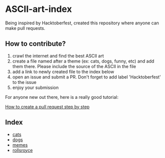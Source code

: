 # ASCII-art-index

Being inspired by Hacktoberfest, created this repository where anyone can make pull requests.

## How to contribute?

1. crawl the internet and find the best ASCII art
2. create a file named after a theme (ex: cats, dogs, funny, etc) and add them there. Please include the source of the ASCII in the file
3. add a link to newly created file to the index below
4. open an issue and submit a PR. Don't forget to add label 'Hacktoberfest' to the issue
5. enjoy your submission

For anyone new out there, here is a really good tutorial:

[How to create a pull request step by step](https://www.digitalocean.com/community/tutorials/how-to-create-a-pull-request-on-github)


## Index

- [cats](cats.md)
- [dogs](dogs.md)
- [memes](memes.md)
- [rollsroyce](rollsroyce.md)
